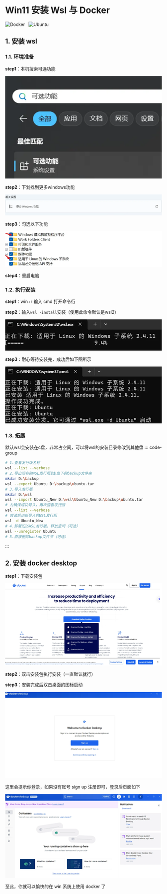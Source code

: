 # Win11 安装 Wsl 与 Docker
<img src="https://img.shields.io/badge/-Docker-2496ED?logo=Docker&logoColor=FFF" alt="Docker" style="display: inline-block;margin-right: 2px" /> 
<img src="https://img.shields.io/badge/-Wsl-8A2BE2" alt="" style="display: inline-block;margin-right: 2px"/> 
<img src="https://img.shields.io/badge/-Ubuntu-E95420?logo=Ubuntu&logoColor=FFF" alt="Ubuntu" style="display: inline-block;margin-right: 2px" /> 


## 1. 安装 wsl
<Linkcard url="https://learn.microsoft.com/zh-cn/windows/wsl/install" title="相关文档" description="https://learn.microsoft.com" logo="https://markdown-my.oss-cn-beijing.aliyuncs.com/picture/202508181539171.png"></Linkcard>

### 1.1. 环境准备
**step1**：本机搜索可选功能

![202508231229452.png](../public/article/202508231229452.png)

**step2**：下划找到更多windows功能

![202508231231081.png](../public/article/202508231231081.png)

**step3**：勾选以下功能

![202508231231618.png](../public/article/202508231231618.png)

**step4**：重启电脑

### 1.2. 执行安装
**step1**：win+r 输入 cmd 打开命令行

**step2**：输入`wsl -install`安装（使用此命令默认是wsl2）

![202508231234334.png](../public/article/202508231234334.png)

**step3**：耐心等待安装完，成功后如下图所示

![202508231234022.png](../public/article/202508231234022.png)

### 1.3. 拓展
默认wsl会安装在c盘，非常占空间，可以将wsl的安装目录修改到其他盘
::: code-group
```bash
# 1.查看发行版名称
wsl --list --verbose
# 2.导出现有的WSL发行版到D盘下的backup文件夹
mkdir D:\backup
wsl --export Ubuntu D:\backup\ubuntu.tar
# 3.导入发行版
mkdir D:\wsl
wsl --import Ubuntu_New D:\wsl\Ubuntu_New D:\backup\ubuntu.tar
# 为确保成功导入，再次查看发行版
wsl --list --verbose
# 尝试启动新导入的WSL发行版
wsl -d Ubuntu_New
# 4.卸载旧的WSL发行版，释放空间（可选）
wsl --unregister Ubuntu
# 5.直接删除backup文件夹（可选）
```
:::

## 2. 安装 docker desktop
<Linkcard url="https://docs.docker.com/desktop/features/wsl/" title="相关文档" description="https://docs.docker.com" logo="https://markdown-my.oss-cn-beijing.aliyuncs.com/picture/202508181539171.png"></Linkcard>


**step1**：下载安装包

![202508231240367.png](../public/article/202508231240367.png)

**step2**：双击安装包执行安装（一直默认就行）

**step3**：安装完成后双击桌面的图标启动

![202508231244137.png](../public/article/202508231244137.png)

这里会提示你登录，如果没有账号 sign up 注册即可，登录后页面如下

![202508231245322.png](../public/article/202508231245322.png)

至此，你就可以愉快的在 win 系统上使用 docker 了
